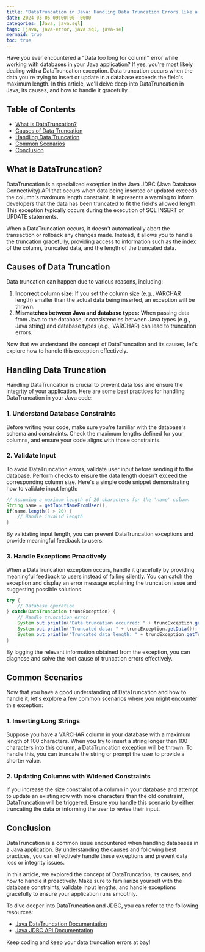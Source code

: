 ```yaml
---
title: "DataTruncation in Java: Handling Data Truncation Errors like a Pro"
date: 2024-03-05 09:00:00 -0000
categories: [Java, java.sql]
tags: [java, java-error, java.sql, java-se]
mermaid: true
toc: true
---
```



Have you ever encountered a "Data too long for column" error while working with databases in your Java application? If yes, you're most likely dealing with a DataTruncation exception. Data truncation occurs when the data you're trying to insert or update in a database exceeds the field's maximum length. In this article, we'll delve deep into DataTruncation in Java, its causes, and how to handle it gracefully.

## Table of Contents
- [What is DataTruncation?](#what-is-data-truncation)
- [Causes of Data Truncation](#causes-of-data-truncation)
- [Handling Data Truncation](#handling-data-truncation)
- [Common Scenarios](#common-scenarios)
- [Conclusion](#conclusion)

## What is DataTruncation?
DataTruncation is a specialized exception in the Java JDBC (Java Database Connectivity) API that occurs when data being inserted or updated exceeds the column's maximum length constraint. It represents a warning to inform developers that the data has been truncated to fit the field's allowed length. This exception typically occurs during the execution of SQL INSERT or UPDATE statements.

When a DataTruncation occurs, it doesn't automatically abort the transaction or rollback any changes made. Instead, it allows you to handle the truncation gracefully, providing access to information such as the index of the column, truncated data, and the length of the truncated data.

## Causes of Data Truncation
Data truncation can happen due to various reasons, including:

1. **Incorrect column size:** If you set the column size (e.g., VARCHAR length) smaller than the actual data being inserted, an exception will be thrown.
2. **Mismatches between Java and database types:** When passing data from Java to the database, inconsistencies between Java types (e.g., Java string) and database types (e.g., VARCHAR) can lead to truncation errors.

Now that we understand the concept of DataTruncation and its causes, let's explore how to handle this exception effectively.

## Handling Data Truncation
Handling DataTruncation is crucial to prevent data loss and ensure the integrity of your application. Here are some best practices for handling DataTruncation in your Java code:

### 1. Understand Database Constraints
Before writing your code, make sure you're familiar with the database's schema and constraints. Check the maximum lengths defined for your columns, and ensure your code aligns with those constraints.

### 2. Validate Input
To avoid DataTruncation errors, validate user input before sending it to the database. Perform checks to ensure the data length doesn't exceed the corresponding column size. Here's a simple code snippet demonstrating how to validate input length:

```java
// Assuming a maximum length of 20 characters for the 'name' column
String name = getInputNameFromUser();
if(name.length() > 20) {
    // Handle invalid length
}
```

By validating input length, you can prevent DataTruncation exceptions and provide meaningful feedback to users.

### 3. Handle Exceptions Proactively
When a DataTruncation exception occurs, handle it gracefully by providing meaningful feedback to users instead of failing silently. You can catch the exception and display an error message explaining the truncation issue and suggesting possible solutions.

```java
try {
    // Database operation
} catch(DataTruncation truncException) {
    // Handle truncation error
    System.out.println("Data truncation occurred: " + truncException.getMessage());
    System.out.println("Truncated data: " + truncException.getData());
    System.out.println("Truncated data length: " + truncException.getTransferSize());
}
```

By logging the relevant information obtained from the exception, you can diagnose and solve the root cause of truncation errors effectively.

## Common Scenarios
Now that you have a good understanding of DataTruncation and how to handle it, let's explore a few common scenarios where you might encounter this exception:

### 1. Inserting Long Strings
Suppose you have a VARCHAR column in your database with a maximum length of 100 characters. When you try to insert a string longer than 100 characters into this column, a DataTruncation exception will be thrown. To handle this, you can truncate the string or prompt the user to provide a shorter value.

### 2. Updating Columns with Widened Constraints
If you increase the size constraint of a column in your database and attempt to update an existing row with more characters than the old constraint, DataTruncation will be triggered. Ensure you handle this scenario by either truncating the data or informing the user to revise their input.

## Conclusion
DataTruncation is a common issue encountered when handling databases in a Java application. By understanding the causes and following best practices, you can effectively handle these exceptions and prevent data loss or integrity issues.

In this article, we explored the concept of DataTruncation, its causes, and how to handle it proactively. Make sure to familiarize yourself with the database constraints, validate input lengths, and handle exceptions gracefully to ensure your application runs smoothly.

To dive deeper into DataTruncation and JDBC, you can refer to the following resources:
- [Java DataTruncation Documentation](https://docs.oracle.com/en/java/javase/14/docs/api/java.sql/java/sql/DataTruncation.html)
- [Java JDBC API Documentation](https://docs.oracle.com/en/java/javase/14/docs/api/java.sql/java/sql/package-summary.html)

Keep coding and keep your data truncation errors at bay!